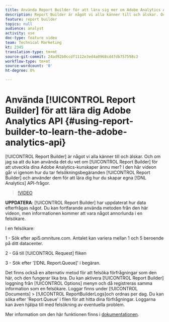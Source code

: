 ```yaml
---
title: Använda Report Builder för att lära sig mer om Adobe Analytics API
description: Report Builder är något vi alla känner till och älskar. Och om jag sa att du kan använda det du vet om Report Builder för att förbättra din Adobe Analytics kompetens ännu mer? I den här videon ska vi gå igenom hur vi tar felsökningsbegäranden från Report Builder och använder dem för att lära oss hur du skapar egna API-frågor för Analytics.
feature: report builder
topics: null
audience: analyst
activity: use
doc-type: feature video
team: Technical Marketing
kt: 2345
translation-type: tm+mt
source-git-commit: 24ad92b0ccdf1112e3ed4a0968cd47db757598c3
workflow-type: tm+mt
source-wordcount: '0'
ht-degree: 0%

---
```



# Använda [!UICONTROL Report Builder] för att lära dig Adobe Analytics API {#using-report-builder-to-learn-the-adobe-analytics-api}

[!UICONTROL Report Builder] är något vi alla känner till och älskar. Och om jag sa att du kan använda det du vet om [!UICONTROL Report Builder] för att utveckla dina Adobe Analytics-kunskaper ännu mer? I den här videon går vi igenom hur du tar felsökningsbegäranden [!UICONTROL Report Builder] och använder dem för att lära dig hur du skapar egna [!DNL Analytics] API-frågor.

>[!VIDEO](https://video.tv.adobe.com/v/25442/?quality=12)

**UPPDATERA**: [!UICONTROL Report Builder] har uppdaterat hur data efterfrågas något. Du kan fortfarande använda metoden från den här videon, men informationen kommer att vara något annorlunda i en felsökare.

I en felsökare:

1 - Sök efter api5.omniture.com. Antalet kan variera mellan 1 och 5 beroende på ditt datacenter.

2 - Gå till [!UICONTROL Request] fliken

3 - Sök efter &#39;[!DNL Report.Queue]&#39; i begäran.

Det finns också en alternativ metod för att felsöka förfrågningar som den här, och den fungerar lika bra. Du kan aktivera [!UICONTROL Report Builder] loggning från [!UICONTROL Options] menyn och då registreras samma information som en felsökare. Loggar finns under [!UICONTROL Documents] > [!UICONTROL ReportBuilderLogs]och ordnas per dag. Du kan söka efter &#39;Report.Queue&#39; i filen för att hitta dina förfrågningar. Loggarna kan även hjälpa till med felsökning av eventuella problem.

Mer information om den här funktionen finns i [dokumentationen](https://www.adobe.io/).
